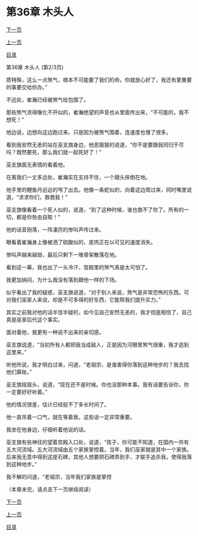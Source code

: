 <h1>第36章   木头人</h1>
            <div><p><a href="./107_%E7%AC%AC36%E7%AB%A0_%E6%9C%A8%E5%A4%B4%E4%BA%BA.md">下一页</a></p><p><a href="./105_%E7%AC%AC36%E7%AB%A0_%E6%9C%A8%E5%A4%B4%E4%BA%BA.md">上一页</a></p><p><a href="../">目录</a></p></div>
            <div><p>第36章   木头人 (第2/3页)</p><p>质特殊，这么一点煞气，根本不可能要了我们的命。你就放心好了，我还有更重要的事要交给你办。”</p><p>不远处，崔瀚已经被煞气给包围了。</p><p>那些煞气浓得像化不开似的，崔瀚绝望的声音也从里面传出来，“不可能的，我不想死！”</p><p>他边说，边想向这边跑过来。只是因为被煞气围着，连速度也慢了很多。</p><p>看到我安然无恙的站在巫支旗身边，他恶狠狠的说道，“你不是要跟我同归于尽吗？既然要死，那么我们就一起死好了！”</p><p>巫支旗面无表情的看着他。</p><p>在离我们一丈多远处，崔瀚实在支持不住，一个跟头摔倒在地。</p><p>他手里的鲤鱼丹远远的甩了出去。他像一条蛇似的，向着这边爬过来，同时嘴里说道，“求求你们，救救我！”</p><p>巫支旗像看着一个死人似的，说道，“到了这种时候，谁也救不了你了。所有的一切，都是你咎由自取！”</p><p>他的话音刚落，一阵凄厉的惨叫声传过来。</p><p>眼看着崔瀚身上像被洒了硫酸似的，皮肉正在以可见的速度消失。</p><p>惨叫声越来越弱，最后只剩下一堆骨架散落在地。</p><p>看到这一幕，我也出了一头冷汗，宫殿里的煞气真是太可怕了。</p><p>我更加纳闷，为什么我没有落到跟他一样的下场。</p><p>似乎看出了我的疑惑，巫支旗说道，“对于别人来说，煞气是非常恐怖的东西。可对我们巫家人来说，却是不可多得的好东西，它能帮我们提升实力。”</p><p>其实之前我对他的话半信半疑的，如今见自己安然无恙的，我才彻底相信了，自己真是巫家后代这个事实。</p><p>面对着他，我更有一种说不出来的亲切感。</p><p>巫支旗说道，“当初所有人都把我当成敌人，正是因为河眼里煞气很重，我才逃到这里来。”</p><p>听他所说，我才明白过来，问道，“老祖宗，是谁害得你落到这种地步的？我去找他们算账。”</p><p>巫支旗摇摇头，说道，“现在还不是时候。你也没那种本事。我有话要告诉你，你一定要好好听着。”</p><p>他的情况很差，估计已经挺不了多长时间了。</p><p>他一直吊着一口气，就在等着我，这些话一定非常重要。</p><p>我坐在他身边，仔细听着他说的话。</p><p>巫支旗有些神往的望着宫殿入口处，说道，“孩子，你可能不知道，在国内一共有五大河流域。五大河流域由五个家族掌控着。当年，我们巫家就是其中一个家族。后来我无意中得到这座石碑，其他人想要把石碑弄到手，才联手追杀我，使得我落到这种地步。”</p><p>我不解的问道，“老祖宗，当年我们家族是掌控</p><p>（本章未完，请点击下一页继续阅读）</p></div>
            <div><p><a href="./107_%E7%AC%AC36%E7%AB%A0_%E6%9C%A8%E5%A4%B4%E4%BA%BA.md">下一页</a></p><p><a href="./105_%E7%AC%AC36%E7%AB%A0_%E6%9C%A8%E5%A4%B4%E4%BA%BA.md">上一页</a></p><p><a href="../">目录</a></p></div>